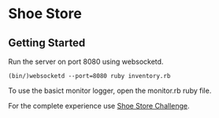 # Shoe Store

## Getting Started

Run the server on port 8080 using websocketd.
```
(bin/)websocketd --port=8080 ruby inventory.rb
```
To use the basict monitor logger, open the monitor.rb ruby file.

For the complete experience use [Shoe Store Challenge](https://github.com/fassousa/Shoe-Store-Challenge).
